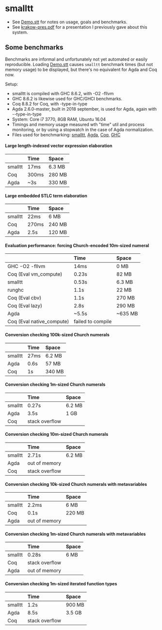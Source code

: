 # smalltt

- See [Demo.stt](Demo.stt) for notes on usage, goals and benchmarks.
- See [krakow-pres.pdf](krakow-pres.pdf) for a presentation I previously gave about this system.

## Some benchmarks

Benchmarks are informal and unfortunately not yet automated or easily reproducible. Loading [Demo.stt](Demo.stt) causes `smalltt` benchmark times (but not memory usage) to be displayed, but there's no equivalent for Agda and Coq now.

Setup:
- smalltt is compiled with GHC 8.6.2, with -O2 -fllvm
- GHC 8.6.2 is likewise used for GHC/GHCI benchmarks.
- Coq 8.8.2 for Coq, with -type-in-type
- Agda 2.6.0-master, built in 2018 september, is used for Agda,
  again with --type-in-type
- System: Core i7 3770, 8GB RAM, Ubuntu 16.04
- Timings and memory usage measured wth "time" util and process monitoring, or
  by using a stopwatch in the case of Agda normalization.
- Files used for benchmarking: [smalltt](Demo.stt), [Agda](bench/Bench.agda), [Coq](bench/Bench.v), [GHC](bench/Bench.hs)

#### Large length-indexed vector expression elaboration

|  | Time | Space
| --- | :--- | :--- |
| smalltt | 17ms  | 6.3 MB  |
| Coq | 300ms | 280 MB  |
| Agda | ~3s |  330 MB  |

#### Large embedded STLC term elaboration

| | Time | Space |
| --- | :--- | :--- |
| smalltt | 22ms  | 6   MB |
| Coq     | 270ms | 240 MB |
| Agda    | 2.5s  | 120 MB |

#### Evaluation performance: forcing Church-encoded 10m-sized numeral

| | Time | Space
| --- | :--- | :--- |
| GHC -O2 -fllvm            |  14ms   |  0 MB |
| Coq (Eval vm_compute)     |  0.23s  |  82 MB |
| smalltt                   |  0.53s  |  6.3 MB |
| runghc                    |  1.1s   |  22 MB |
| Coq (Eval cbv)            |  1.1s   |  270 MB |
| Coq (Eval lazy)           |  2.8s   |  290 MB |
| Agda                      |  ~5.5s  |  ~635 MB |
| Coq (Eval native_compute) |  failed to compile |

#### Conversion checking 100k-sized Church numerals

| | Time | Space |
| --- | :--- | :--- |
| smalltt | 27ms  | 6.2 MB |
| Agda    | 0.6s  | 57 MB |
| Coq     | 1s    | 340 MB |

#### Conversion checking 1m-sized Church numerals

| | Time | Space |
| --- | :--- | :--- |
| smalltt | 0.27s  | 6.2 MB |
| Agda    | 3.5s  | 1 GB |
| Coq     | stack overflow  |

#### Conversion checking 10m-sized Church numerals

| | Time | Space |
| --- | :--- | :--- |
| smalltt | 2.71s  | 6.2 MB |
| Agda    | out of memory |
| Coq     | stack overflow  |

#### Conversion checking 10k-sized Church numerals with metavariables

| | Time | Space |
| --- | :--- | :--- |
| smalltt | 2.2ms  | 6 MB |
| Coq     | 0.1s  | 220 MB |
| Agda    | out of memory |

#### Conversion checking 1m-sized Church numerals with metavariables

| | Time | Space |
| --- | :--- | :--- |
| smalltt | 0.28s  | 6 MB |
| Coq     | stack overflow |
| Agda    | out of memory |

#### Conversion checking 1m-sized iterated function types

| | Time | Space |
| --- | :--- | :--- |
| smalltt | 1.2s  | 900 MB |
| Agda    | 8.5s | 3.5 GB |
| Coq     | stack overflow |
